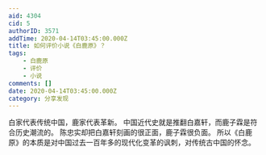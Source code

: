 ```yaml
---
aid: 4304
cid: 5
authorID: 3571
addTime: 2020-04-14T03:45:00.000Z
title: 如何评价小说《白鹿原》？
tags:
    - 白鹿原
    - 评价
    - 小说
comments: []
date: 2020-04-14T03:45:00.000Z
category: 分享发现
---
```


白家代表传统中国，鹿家代表革新。 中国近代史就是推翻白嘉轩，而鹿子霖是符合历史潮流的。 陈忠实却把白嘉轩刻画的很正面，鹿子霖很负面。 所以《白鹿原》的本质是对中国过去一百年多的现代化变革的讽刺，对传统古中国的怀念。
